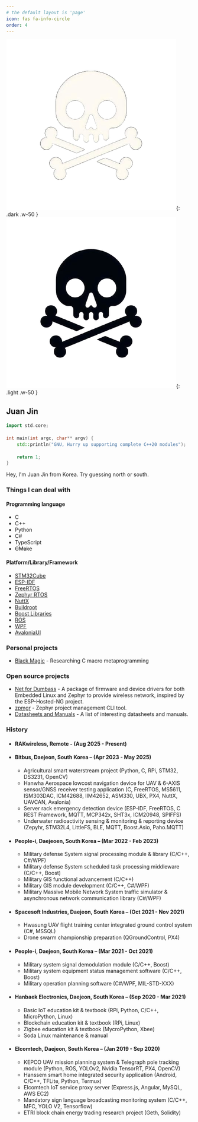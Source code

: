 ```yaml
---
# the default layout is 'page'
icon: fas fa-info-circle
order: 4
---
```


<!-- > Add Markdown syntax content to file `_tabs/about.md`{: .filepath } and it will show up on this page.
{: .prompt-tip } -->

<!-- ## About Me -->
![dark mode only](/assets/img/etc/my-transparent-avatar-dark.png){: .dark .w-50 }
![light mode only](/assets/img/etc/my-transparent-avatar-light.png){: .light .w-50 }

## Juan Jin


```c++
import std.core;

int main(int argc, char** argv) {
    std::println("GNU, Hurry up supporting complete C++20 modules");

    return 1;
}
```

Hey, I'm Juan Jin from Korea. Try guessing north or south.

### Things I can deal with

#### Programming language
 - C
 - C++
 - Python
 - C#
 - TypeScript
 - ~~CMake~~

#### Platform/Library/Framework
 - [STM32Cube](https://www.st.com/en/embedded-software/stm32cube-mcu-mpu-packages.html)
 - [ESP-IDF](https://idf.espressif.com)
 - [FreeRTOS](https://www.freertos.org)
 - [Zephyr RTOS](https://www.zephyrproject.org)
 - [NuttX](https://nuttx.apache.org)
 - [Buildroot](https://buildroot.org)
 - [Boost Libraries](https://www.boost.org)
 - [ROS](https://www.ros.org)
 - [WPF](https://learn.microsoft.com/en-us/dotnet/desktop/wpf)
 - [AvaloniaUI](https://avaloniaui.net)

### Personal projects
 - [Black Magic](https://github.com/juanjin-dev/black_magic) - Researching C macro metaprogramming

### Open source projects
 - [Net for Dumbass](https://github.com/pengasper/net-for-dumbass) - A package of firmware and device drivers for both Embedded Linux and Zephyr to provide wireless network, inspired by the ESP-Hosted-NG project.
 - [zpmgr](https://github.com/pengasper/zpmgr) - Zephyr project management CLI tool.
 - [Datasheets and Manuals](https://github.com/pengasper/datasheets-and-manuals) - A list of interesting datasheets and manuals.

### History
 - #### RAKwireless, Remote - (Aug 2025 - Present)

 - #### Bitbus, Daejeon, South Korea – (Apr 2023 - May 2025)
     - Agricultural smart waterstream project (Python, C, RPi, STM32, DS3231, OpenCV)
     - Hanwha Aerospace lowcost navigation device for UAV & 6-AXIS sensor/GNSS receiver testing application (C, FreeRTOS, MS5611, ISM303DAC, ICM42688, IIM42652, ASM330, UBX, PX4, NuttX, UAVCAN, Avalonia)
     - Server rack emergency detection device (ESP-IDF, FreeRTOS, C REST Framework, MQTT, MCP342x, SHT3x, ICM20948, SPIFFS)
     - Underwater radioactivity sensing & monitoring & reporting device (Zepyhr, STM32L4, LittleFS, BLE, MQTT, Boost.Asio, Paho.MQTT)

 - #### People-i, Daejeoen, South Korea – (Mar 2022 - Feb 2023)
     - Military defense System signal processing module & library (C/C++, C#/WPF)
     - Military defense System scheduled task processing middleware (C/C++, Boost)
     - Military GIS functional advancement (C/C++)
     - Military GIS module development (C/C++, C#/WPF)
     - Military Massive Mobile Network System traffic simulator & asynchronous network communication library (C#/WPF)

 - #### Spacesoft Industries, Daejeon, South Korea – (Oct 2021 - Nov 2021)
     - Hwasung UAV flight training center integrated ground control system (C#, MSSQL)
     - Drone swarm championship preparation (QGroundControl, PX4)

 - #### People-i, Daejeon, South Korea – (Mar 2021 - Oct 2021)
     - Military system signal demodulation module (C/C++, Boost)
     - Military system equipment status management software (C/C++, Boost)
     - Military operation planning software (C#/WPF, MIL-STD-XXX)

 - #### Hanbaek Electronics, Daejeon, South Korea – (Sep 2020 - Mar 2021)
     - Basic IoT education kit & textbook (RPi, Python, C/C++, MicroPython, Linux)
     - Blockchain education kit & textbook (RPi, Linux)
     - Zigbee education kit & textbook (MycroPython, Xbee)
     - Soda Linux maintenance & manual

 - #### Elcomtech, Daejeon, South Korea – (Jan 2019 - Sep 2020)
     - KEPCO UAV mission planning system & Telegraph pole tracking module (Python, ROS, YOLOv2, Nvidia TensorRT, PX4, OpenCV)
     - Hanssem smart home integrated security application (Android, C/C++, TFLite, Python, Termux)
     - Elcomtech IoT service proxy server (Express.js, Angular, MySQL, AWS EC2)
     - Mandatory sign language broadcasting monitoring system (C/C++, MFC, YOLO V2, Tensorflow)
     - ETRI block chain energy trading research project (Geth, Solidity)
